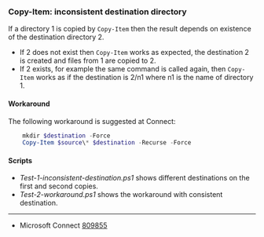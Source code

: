 
### Copy-Item: inconsistent destination directory

If a directory 1 is copied by `Copy-Item` then the result depends on existence
of the destination directory 2.

- If 2 does not exist then `Copy-Item` works as expected, the destination 2 is
  created and files from 1 are copied to 2.
- If 2 exists, for example the same command is called again, then `Copy-Item`
  works as if the destination is 2/n1 where n1 is the name of directory 1.

#### Workaround

The following workaround is suggested at Connect:

```powershell
    mkdir $destination -Force
    Copy-Item $source\* $destination -Recurse -Force
```

#### Scripts

- *Test-1-inconsistent-destination.ps1* shows different destinations on the first and second copies.
- *Test-2-workaround.ps1* shows the workaround with consistent destination.

---

- Microsoft Connect [809855](https://connect.microsoft.com/PowerShell/feedback/details/809855)
